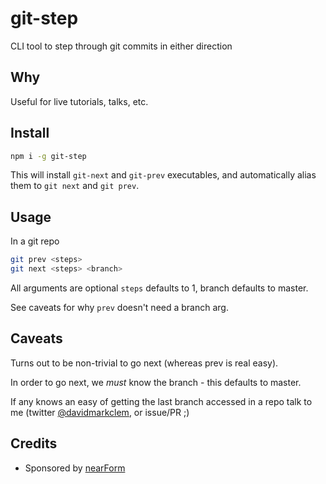 # git-step

CLI tool to step through git commits in either direction


## Why 

Useful for live tutorials, talks, etc.

## Install

```sh
npm i -g git-step
```

This will install `git-next` and `git-prev` executables, and
automatically alias them to `git next` and `git prev`.

## Usage

In a git repo

```sh
git prev <steps>
git next <steps> <branch>
```

All arguments are optional `steps` defaults to 1, branch defaults to master.

See caveats for why `prev` doesn't need a branch arg.

## Caveats

Turns out to be non-trivial to go next (whereas prev is real easy). 

In order to go next, we *must* know the branch - this defaults to master. 

If any knows an easy of getting the last branch accessed in a repo talk to me
(twitter [@davidmarkclem](http://twitter.com/davidmarkclem), or issue/PR ;)

## Credits

* Sponsored by [nearForm](http://nearform.com)
